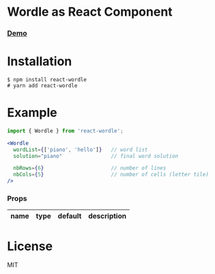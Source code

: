 # Wordle as React Component

### [Demo](https://haikelfazzani.github.io/react-wordle)

# Installation
```shell
$ npm install react-wordle
# yarn add react-wordle
```

# Example
```jsx
import { Wordle } from 'react-wordle';

<Wordle 
  wordList={['piano', 'hello']}   // word list
  solution="piano"                // final word solution

  nbRows={6}                      // number of lines
  nbCols={5}                      // number of cells (letter tile)
/>
```

### Props
| name | type | default | description |
| --- | --- | --- | --- |

# License
MIT
